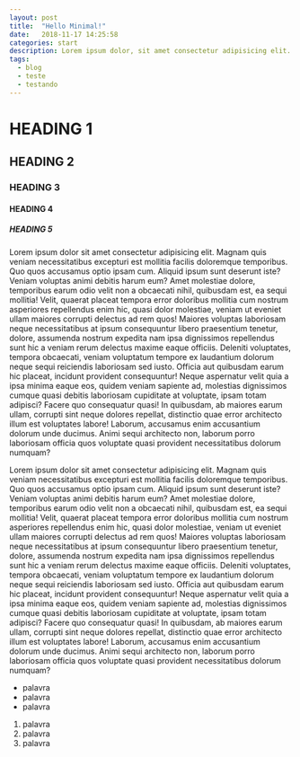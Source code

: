 ```yaml
---
layout: post
title:  "Hello Minimal!"
date:   2018-11-17 14:25:58
categories: start
description: Lorem ipsum dolor, sit amet consectetur adipisicing elit. Similique hic vel, eligendi quasi perferendis corrupti rerum delectus a fuga nisi!
tags: 
  - blog
  - teste
  - testando
---
```


# HEADING 1
## HEADING 2
### HEADING 3
#### HEADING 4
##### HEADING 5

Lorem ipsum dolor sit amet consectetur adipisicing elit. Magnam quis veniam necessitatibus excepturi est mollitia facilis doloremque temporibus. Quo quos accusamus optio ipsam cum. Aliquid ipsum sunt deserunt iste? Veniam voluptas animi debitis harum eum? Amet molestiae dolore, temporibus earum odio velit non a obcaecati nihil, quibusdam est, ea sequi mollitia! Velit, quaerat placeat tempora error doloribus mollitia cum nostrum asperiores repellendus enim hic, quasi dolor molestiae, veniam ut eveniet ullam maiores corrupti delectus ad rem quos! Maiores voluptas laboriosam neque necessitatibus at ipsum consequuntur libero praesentium tenetur, dolore, assumenda nostrum expedita nam ipsa dignissimos repellendus sunt hic a veniam rerum delectus maxime eaque officiis. Deleniti voluptates, tempora obcaecati, veniam voluptatum tempore ex laudantium dolorum neque sequi reiciendis laboriosam sed iusto. Officia aut quibusdam earum hic placeat, incidunt provident consequuntur! Neque aspernatur velit quia a ipsa minima eaque eos, quidem veniam sapiente ad, molestias dignissimos cumque quasi debitis laboriosam cupiditate at voluptate, ipsam totam adipisci? Facere quo consequatur quasi! In quibusdam, ab maiores earum ullam, corrupti sint neque dolores repellat, distinctio quae error architecto illum est voluptates labore! Laborum, accusamus enim accusantium dolorum unde ducimus. Animi sequi architecto non, laborum porro laboriosam officia quos voluptate quasi provident necessitatibus dolorum numquam?

Lorem ipsum dolor sit amet consectetur adipisicing elit. Magnam quis veniam necessitatibus excepturi est mollitia facilis doloremque temporibus. Quo quos accusamus optio ipsam cum. Aliquid ipsum sunt deserunt iste? Veniam voluptas animi debitis harum eum? Amet molestiae dolore, temporibus earum odio velit non a obcaecati nihil, quibusdam est, ea sequi mollitia! Velit, quaerat placeat tempora error doloribus mollitia cum nostrum asperiores repellendus enim hic, quasi dolor molestiae, veniam ut eveniet ullam maiores corrupti delectus ad rem quos! Maiores voluptas laboriosam neque necessitatibus at ipsum consequuntur libero praesentium tenetur, dolore, assumenda nostrum expedita nam ipsa dignissimos repellendus sunt hic a veniam rerum delectus maxime eaque officiis. Deleniti voluptates, tempora obcaecati, veniam voluptatum tempore ex laudantium dolorum neque sequi reiciendis laboriosam sed iusto. Officia aut quibusdam earum hic placeat, incidunt provident consequuntur! Neque aspernatur velit quia a ipsa minima eaque eos, quidem veniam sapiente ad, molestias dignissimos cumque quasi debitis laboriosam cupiditate at voluptate, ipsam totam adipisci? Facere quo consequatur quasi! In quibusdam, ab maiores earum ullam, corrupti sint neque dolores repellat, distinctio quae error architecto illum est voluptates labore! Laborum, accusamus enim accusantium dolorum unde ducimus. Animi sequi architecto non, laborum porro laboriosam officia quos voluptate quasi provident necessitatibus dolorum numquam?

- palavra
- palavra
- palavra

1. palavra
1. palavra
1. palavra
